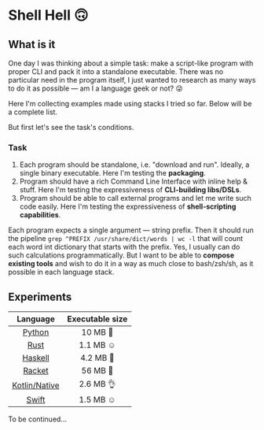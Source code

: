 # Shell Hell 🙃

## What is it

One day I was thinking about a simple task: make a script-like program with proper CLI and pack it into a standalone executable. There was no particular need in the program itself, I just wanted to research as many ways to do it as possible — am I a language geek or not? 😜

Here I'm collecting examples made using stacks I tried so far. Below will be a complete list.

But first let's see the task's conditions.

### Task

1. Each program should be standalone, i.e. "download and run". Ideally, a single binary executable. Here I'm testing the **packaging**.
2. Program should have a rich Command Line Interface with inline help & stuff. Here I'm testing the expressiveness of **CLI-building libs/DSLs**.
3. Program should be able to call external programs and let me write such code easily. Here I'm testing the expressiveness of **shell-scripting capabilities**.

Each program expects a single argument — string prefix. Then it should run the pipeline `grep ^PREFIX /usr/share/dict/words | wc -l` that will count each word int dictionary that starts with the prefix. Yes, I usually can do such calculations  programmatically. But I want to be able to **compose existing tools** and wish to do it in a way as much close to bash/zsh/sh, as it possible in each language stack.

## Experiments

| Language                   | Executable size |
|:--------------------------:|:---------------:|
| [Python](./python)         | 10 MB 🫤        |
| [Rust](./rust/)            | 1.1 MB ☺️        |
| [Haskell](./haskell/)      | 4.2 MB 🫣       |
| [Racket](./racket/)        | 56 MB 🙈        |
| [Kotlin/Native](./kotlin/) | 2.6 MB 👌       |
| [Swift](./swift/)          | 1.5 MB ☺️        |

To be continued...
